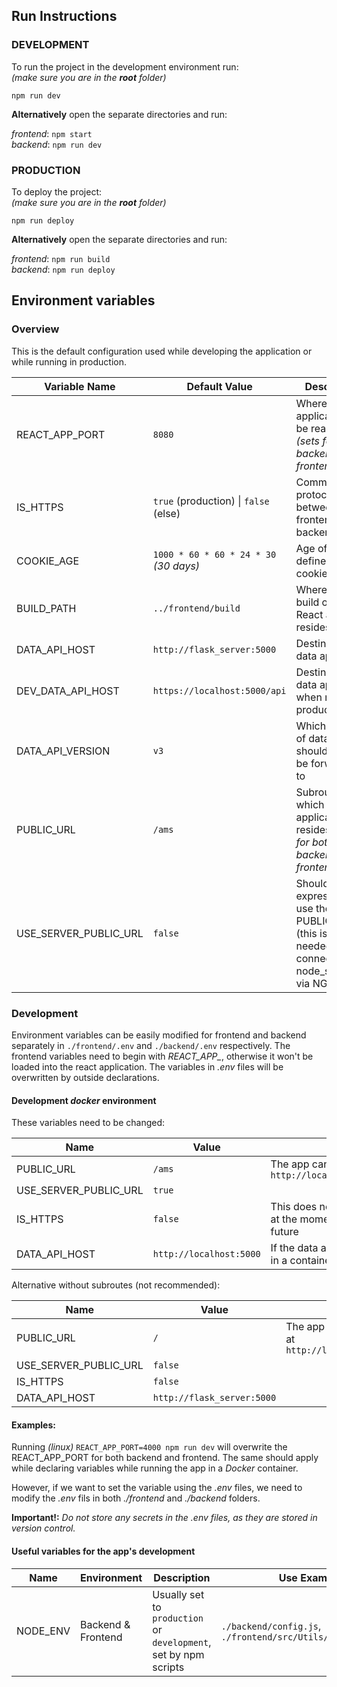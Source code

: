 ## Run Instructions

### DEVELOPMENT
To run the project in the development environment run:\
_(make sure you are in the **root** folder)_

`npm run dev`

**Alternatively** open the separate directories and run: 

*frontend*: `npm start`\
*backend*: `npm run dev`

### PRODUCTION
To deploy the project:\
_(make sure you are in the **root** folder)_

`npm run deploy`

**Alternatively** open the separate directories and run:

*frontend*: `npm run build`\
*backend*: `npm run deploy`


## Environment variables

### Overview

This is the default configuration used while developing the application or while running in production. 

| Variable Name | Default Value | Description |
| ------------- | ------------- | ----------- |
| REACT_APP_PORT  | `8080`  | Where the application can be reached _(sets for both backend and frontend)_ |
| IS_HTTPS  | `true` (production) \| `false` (else) | Communication protocol between frontend and backend |
| COOKIE_AGE | `1000 * 60 * 60 * 24 * 30` _(30 days)_ | Age of server defined cookies (in ms) |
| BUILD_PATH | `../frontend/build` | Where the build of the React app resides |
| DATA_API_HOST | `http://flask_server:5000` | Destination of data api calls |
| DEV_DATA_API_HOST | `https://localhost:5000/api` | Destination of data api calls when not in production |
| DATA_API_VERSION | `v3` | Which version of data api should the calls be forwarded to |
| PUBLIC_URL | `/ams` | Subroute on which the application resides _(sets for both backend and frontend)_ |
| USE_SERVER_PUBLIC_URL | `false` | Should the express server use the PUBLIC_URL (this is not needed if connecting to node_server via NGINX) |

### Development

Environment variables can be easily modified for frontend and backend separately in `./frontend/.env` and `./backend/.env` respectively. 
The frontend variables need to begin with _REACT\_APP\__, otherwise it won't be loaded into the react application. The variables in _.env_ files will be overwritten by outside declarations. 

#### Development _docker_ environment

These variables need to be changed:

| Name | Value | Note |
| ---- | ----- | ---- |
| PUBLIC_URL | `/ams` | The app can be accessed at `http://localhost://8080/ams` |
| USE_SERVER_PUBLIC_URL | `true` | |
| IS_HTTPS | `false` | This does not affect anything at the moment, but will in the future |
| DATA_API_HOST | `http://localhost:5000` | If the data api is not running in a container |

Alternative without subroutes (not recommended):

| Name | Value | Note |
| ---- | ----- | ---- |
| PUBLIC_URL | `/` | The app can be accessed at `http://localhost://8080/` |
| USE_SERVER_PUBLIC_URL | `false` |  |
| IS_HTTPS | `false` | |
| DATA_API_HOST | `http://flask_server:5000`| |

#### Examples: 

Running _(linux)_ `REACT_APP_PORT=4000 npm run dev` will overwrite the REACT_APP_PORT for both backend and frontend. The same should apply while declaring variables while running the app in a _Docker_ container.

However, if we want to set the variable using the _.env_ files, we need to modify the _.env_ fils in both _./frontend_ and _./backend_ folders.

**Important!:** _Do not store any secrets in the .env files, as they are stored in version control._

#### Useful variables for the app's development

| Name | Environment | Description | Use Examples |
| ---- | ----------- | ----------- | ------------ |
| NODE_ENV | Backend & Frontend | Usually set to `production` or `development`, set by npm scripts | `./backend/config.js`, `./frontend/src/Utils/APIConnector.js` |

